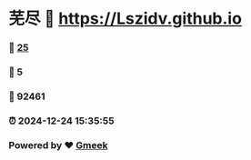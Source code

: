 # 芜尽 :link: https://Lszidv.github.io 
### :page_facing_up: [25](https://Lszidv.github.io/tag.html) 
### :speech_balloon: 5 
### :hibiscus: 92461 
### :alarm_clock: 2024-12-24 15:35:55 
### Powered by :heart: [Gmeek](https://github.com/Meekdai/Gmeek)
